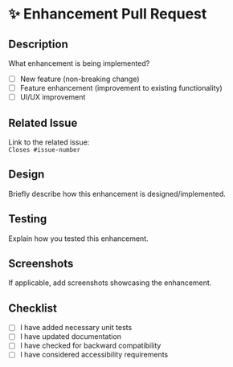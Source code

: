 # ✨ Enhancement Pull Request

## Description
What enhancement is being implemented?

- [ ] New feature (non-breaking change)
- [ ] Feature enhancement (improvement to existing functionality)
- [ ] UI/UX improvement

## Related Issue
Link to the related issue:  
`Closes #issue-number`

## Design
Briefly describe how this enhancement is designed/implemented.

## Testing
Explain how you tested this enhancement.

## Screenshots
If applicable, add screenshots showcasing the enhancement.

## Checklist
- [ ] I have added necessary unit tests
- [ ] I have updated documentation
- [ ] I have checked for backward compatibility
- [ ] I have considered accessibility requirements